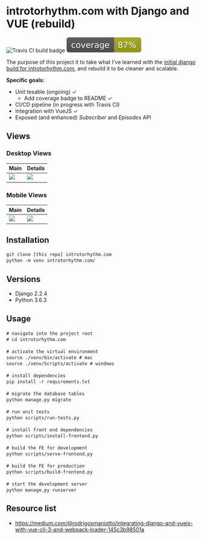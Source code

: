 # introtorhythm.com with Django and VUE (rebuild)

![Travis CI build badge](https://api.travis-ci.com/seanpierce/introtorhythm.com-rebuild.svg?branch=master) ![Test coverage badge](coverage.svg)

The purpose of this project it to take what I've learned with the [initial django build for introtorhythm.com](https://github.com/seanpierce/introtorhythm.com), and rebuild it to be cleaner and scalable.

**Specific goals:**

* Unit tesable (ongoing) ✓
  * Add coverage badge to README ✓
* CI/CD pipeline (in progress with Travis CI)
* Integration with VueJS ✓
* Exposed (and enhanced) _Subscriber_ and _Episodes_ API

## Views

### Desktop Views
| Main | Details |
|:-----|:--------|
|![](https://user-images.githubusercontent.com/15679739/64751042-c3cfb900-d4cf-11e9-9ab6-ee37f24562ce.png)|![](https://user-images.githubusercontent.com/15679739/64751177-3fca0100-d4d0-11e9-80a6-787d19f3de0e.png)|

### Mobile Views
| Main | Details |
|:-----|:--------|
|![](https://user-images.githubusercontent.com/15679739/64751043-c3cfb900-d4cf-11e9-9279-09f8b6af3f20.png)|![](https://user-images.githubusercontent.com/15679739/64751044-c3cfb900-d4cf-11e9-8d77-f1bec2260b86.png)|

## Installation

```shell
git clone [this repo] introtorhythm.com
python -m venv introtorhythm.com/
```

## Versions

* Django 2.2.4
* Python 3.6.3

## Usage

```shell
# navigate into the project root
# cd introtorhythm.com

# activate the virtual environment
source ./venv/bin/activate # mac
source ./venv/Scripts/activate # windows

# install dependencies
pip install -r requirements.txt

# migrate the database tables
python manage.py migrate

# run unit tests
python scripts/run-tests.py

# install front end dependencies
python scripts/install-frontend.py

# build the FE for development
python scripts/serve-frontend.py

# build the FE for production
python scripts/build-frontend.py

# start the development server
python manage.py runserver

```

## Resource list

* https://medium.com/@rodrigosmaniotto/integrating-django-and-vuejs-with-vue-cli-3-and-webpack-loader-145c3b98501a
